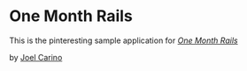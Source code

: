 # One Month Rails

This is the pinteresting sample application for 
[*One Month Rails*](http://onemonthrails.com)

by [Joel Carino](http://joeycarino.com)